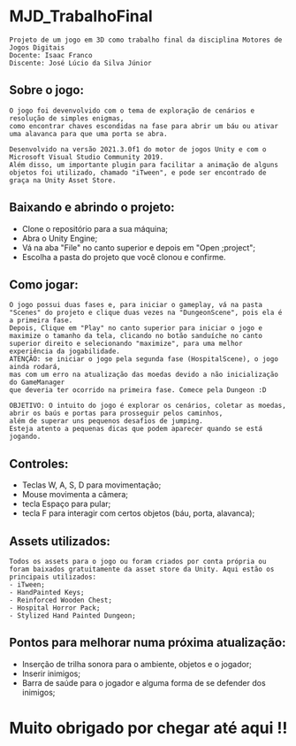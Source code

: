# MJD_TrabalhoFinal
    Projeto de um jogo em 3D como trabalho final da disciplina Motores de Jogos Digitais
    Docente: Isaac Franco
    Discente: José Lúcio da Silva Júnior

## Sobre o jogo:
    O jogo foi devenvolvido com o tema de exploração de cenários e resolução de simples enigmas,  
    como encontrar chaves escondidas na fase para abrir um báu ou ativar uma alavanca para que uma porta se abra.  
        
    Desenvolvido na versão 2021.3.0f1 do motor de jogos Unity e com o Microsoft Visual Studio Community 2019.  
    Além disso, um importante plugin para facilitar a animação de alguns objetos foi utilizado, chamado "iTween", e pode ser encontrado de graça na Unity Asset Store.

## Baixando e abrindo o projeto:
- Clone o repositório para a sua máquina;
- Abra o Unity Engine;
- Vá na aba "File" no canto superior e depois em "Open ;project";
- Escolha a pasta do projeto que você clonou e confirme.

## Como jogar:
    O jogo possui duas fases e, para iniciar o gameplay, vá na pasta "Scenes" do projeto e clique duas vezes na "DungeonScene", pois ela é a primeira fase.  
    Depois, Clique em "Play" no canto superior para iniciar o jogo e maximize o tamanho da tela, clicando no botão sanduíche no canto superior direito e selecionando "maximize", para uma melhor experiência da jogabilidade.  
    ATENÇÃO: se iniciar o jogo pela segunda fase (HospitalScene), o jogo ainda rodará,  
    mas com um erro na atualização das moedas devido a não inicialização do GameManager  
    que deveria ter ocorrido na primeira fase. Comece pela Dungeon :D

    OBJETIVO: O intuito do jogo é explorar os cenários, coletar as moedas, abrir os baús e portas para prosseguir pelos caminhos,  
    além de superar uns pequenos desafios de jumping.  
    Esteja atento a pequenas dicas que podem aparecer quando se está jogando.

## Controles:
- Teclas W, A, S, D para movimentação;
- Mouse movimenta a câmera;
- tecla Espaço para pular;
- tecla F para interagir com certos objetos (báu, porta, alavanca);

## Assets utilizados:
    Todos os assets para o jogo ou foram criados por conta própria ou foram baixados gratuitamente da asset store da Unity. Aqui estão os principais utilizados:
    - iTween;
    - HandPainted Keys;
    - Reinforced Wooden Chest;
    - Hospital Horror Pack;
    - Stylized Hand Painted Dungeon;

## Pontos para melhorar numa próxima atualização:
- Inserção de trilha sonora para o ambiente, objetos e o jogador;
- Inserir inimigos;
- Barra de saúde para o jogador e alguma forma de se defender dos inimigos;

# Muito obrigado por chegar até aqui !!


